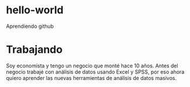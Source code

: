 # hello-world
Aprendiendo github
# Trabajando
Soy economista y tengo un negocio que monté hace 10 años. Antes del negocio trabajé con análisis de datos usando Excel y SPSS, por eso ahora quiero aprender las nuevas herramientas de análisis de datos masivos. 
